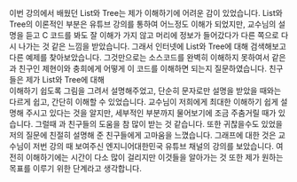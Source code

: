 이번 강의에서 배웠던 List와 Tree는 제가 이해하기에 어려운 감이 있었습니다. List와 Tree의 이론적인 부분은
유튜브 강의를 통하여 어느정도 이해가 되었지만, 교수님의 설명을 듣고 C 코드를 봐도 잘 이해가 가지 않고 머리에 정보가 들어갔다가 다른 쪽으로 
다시 나가는 것 같은 느낌을 받았습니다. 그래서 인터넷에 List와 Tree에 대해 검색해보고 다른 예제를 찾아보았습니다. 그것만으로는 소스코드를
완벽히 이해하지 못하여서 같은 과 친구인 제현이와 충희에게 어떻게 이 코드를 이해하면 되는지 질문하였습니다. 친구들은 제가 List와 Tree에 대해  
이해하기 쉽도록 그림을 그려서 설명해주었고, 단순히 문자로만 설명을 받았을 때와는 다르게 쉽고, 간단히 이해할 수 있었습니다. 
교수님이 저희에게 최대한 이해하기 쉽게 설명해 주시고 있다는 것을 알지만, 세부적인 부분까지 물어보기에 조금 주춤거릴 때가 있습니다. 
그럴때 과 친구들의 도움을 참 많이 받는 것 같습니다. 또한 귀찮을수도 있었을 저의 질문에 친절히 설명해 준 친구들에게 고마움을 느꼈습니다. 
그래프에 대한 것은 교수님이 저번 강의 때 보여주신 엔지니어대한민국 유튜브 채널의 강의를 보았습니다. 
여전히 이해하기에는 시간이 다소 많이 걸리지만 이것들을 알아가는 것 또한 제가 원하는 목표를 이루기 위한 단계라고 생각합니다. 
